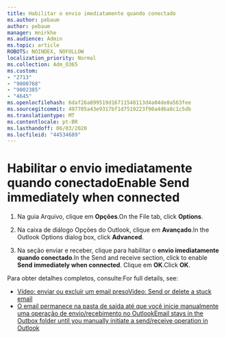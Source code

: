 ```yaml
---
title: Habilitar o envio imediatamente quando conectado
ms.author: pebaum
author: pebaum
manager: mnirkhe
ms.audience: Admin
ms.topic: article
ROBOTS: NOINDEX, NOFOLLOW
localization_priority: Normal
ms.collection: Adm_O365
ms.custom:
- "2713"
- "9000768"
- "9002385"
- "4645"
ms.openlocfilehash: 6daf26a899519d16711548113d4a04de0a563fee
ms.sourcegitcommit: 497705a43e9317bf1d7519223f90a4d6a8c1c5db
ms.translationtype: MT
ms.contentlocale: pt-BR
ms.lasthandoff: 06/03/2020
ms.locfileid: "44534689"
---
```

# <a name="enable-send-immediately-when-connected"></a><span data-ttu-id="7c15c-102">Habilitar o envio imediatamente quando conectado</span><span class="sxs-lookup"><span data-stu-id="7c15c-102">Enable Send immediately when connected</span></span>
 
1. <span data-ttu-id="7c15c-103">Na guia Arquivo, clique em **Opções**.</span><span class="sxs-lookup"><span data-stu-id="7c15c-103">On the File tab, click **Options**.</span></span>

2. <span data-ttu-id="7c15c-104">Na caixa de diálogo Opções do Outlook, clique em **Avançado**.</span><span class="sxs-lookup"><span data-stu-id="7c15c-104">In the Outlook Options dialog box, click **Advanced**.</span></span>

3. <span data-ttu-id="7c15c-105">Na seção enviar e receber, clique para habilitar o **envio imediatamente quando conectado**.</span><span class="sxs-lookup"><span data-stu-id="7c15c-105">In the Send and receive section, click to enable **Send immediately when connected**.</span></span> <span data-ttu-id="7c15c-106">Clique em **OK**.</span><span class="sxs-lookup"><span data-stu-id="7c15c-106">Click **OK**.</span></span>

<span data-ttu-id="7c15c-107">Para obter detalhes completos, consulte:</span><span class="sxs-lookup"><span data-stu-id="7c15c-107">For full details, see:</span></span>
- [<span data-ttu-id="7c15c-108">Vídeo: enviar ou excluir um email preso</span><span class="sxs-lookup"><span data-stu-id="7c15c-108">Video: Send or delete a stuck email</span></span>](https://support.office.com/article/Video-Send-or-delete-an-email-stuck-in-your-outbox-26d5d34a-4e5f-444a-a9e8-44db04a94dec) 
- [<span data-ttu-id="7c15c-109">O email permanece na pasta de saída até que você inicie manualmente uma operação de envio/recebimento no Outlook</span><span class="sxs-lookup"><span data-stu-id="7c15c-109">Email stays in the Outbox folder until you manually initiate a send/receive operation in Outlook</span></span>](https://support.microsoft.com/help/2797572/email-stays-in-the-outbox-folder-until-you-manually-initiate-a-send-re)
